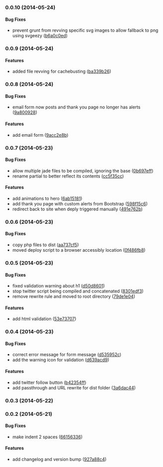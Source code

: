 <a name="0.0.10"></a>
### 0.0.10 (2014-05-24)


#### Bug Fixes

* prevent grunt from revving specific svg images to allow fallback to png using svgeezy ([b6a0c0ed](https://craigmdennis@bitbucket.org/simplebitdesign/simplebitdesign.com/commit/b6a0c0edc4c48564ab124d367bbcb9aa5086be39))


<a name="0.0.9"></a>
### 0.0.9 (2014-05-24)


#### Features

* added file revving for cachebusting ([ba339b26](https://craigmdennis@bitbucket.org/simplebitdesign/simplebitdesign.com/commit/ba339b26fe9da930944addc30fc30ef485d26411))


<a name="0.0.8"></a>
### 0.0.8 (2014-05-24)


#### Bug Fixes

* email form now posts and thank you page no longer has alerts ([9a800928](https://craigmdennis@bitbucket.org/simplebitdesign/simplebitdesign.com/commit/9a800928eb48a79729f0f34871bacf10516feeaf))


#### Features

* add email form ([9acc2e8b](https://craigmdennis@bitbucket.org/simplebitdesign/simplebitdesign.com/commit/9acc2e8b623cb5132c7e5febecb62e6edf330a0a))


<a name="0.0.7"></a>
### 0.0.7 (2014-05-23)


#### Bug Fixes

* allow multiple jade files to be compiled, ignoring the base ([0b697eff](https://craigmdennis@bitbucket.org/simplebitdesign/simplebitdesign.com/commit/0b697effa32a2583567e25029ec2a492df5eba6f))
* rename partial to better reflect its contents ([cc5f35cc](https://craigmdennis@bitbucket.org/simplebitdesign/simplebitdesign.com/commit/cc5f35ccaa6218b528609b812f0cd57c68daed03))


#### Features

* add animations to hero ([6ab15181](https://craigmdennis@bitbucket.org/simplebitdesign/simplebitdesign.com/commit/6ab151814606649083415f9b80c62488b1cecf0b))
* add thank you page with custom alerts from Bootstrap ([598f15c6](https://craigmdennis@bitbucket.org/simplebitdesign/simplebitdesign.com/commit/598f15c69af7cd6492c791f706ef8f38f68db523))
* redirect back to site when deply triggered manually ([491e762b](https://craigmdennis@bitbucket.org/simplebitdesign/simplebitdesign.com/commit/491e762b78761a12b5159490d66af602997f9fa6))


<a name="0.0.6"></a>
### 0.0.6 (2014-05-23)


#### Bug Fixes

* copy php files to dist ([aa737cf5](https://craigmdennis@bitbucket.org/simplebitdesign/simplebitdesign.com/commit/aa737cf58350bbfba62e59b73dfe0fe62e363309))
* moved deploy script to a browser accessibly location ([0f486fb8](https://craigmdennis@bitbucket.org/simplebitdesign/simplebitdesign.com/commit/0f486fb8902730b5ed298c8da60ca0160b607ade))


<a name="0.0.5"></a>
### 0.0.5 (2014-05-23)


#### Bug Fixes

* fixed validation warning about h1 ([d50d8601](https://craigmdennis@bitbucket.org/simplebitdesign/simplebitdesign.com/commit/d50d86013482fb1e19e542d8e328c767c03fe397))
* stop twitter script being compiled and concatenated ([8301edf3](https://craigmdennis@bitbucket.org/simplebitdesign/simplebitdesign.com/commit/8301edf330e26fbcefbbfa3f6b2dff92feee8551))
* remove rewrite rule and moved to root directory ([79de1e04](https://craigmdennis@bitbucket.org/simplebitdesign/simplebitdesign.com/commit/79de1e04d9c63c4fde964ae1c0a4c6accf3512d9))


#### Features

* add html validation ([53e73707](https://craigmdennis@bitbucket.org/simplebitdesign/simplebitdesign.com/commit/53e737072d0340c3f65a674b367178c00ce66234))


<a name="0.0.4"></a>
### 0.0.4 (2014-05-23)


#### Bug Fixes

* correct error message for form message ([d535952c](https://craigmdennis@bitbucket.org/simplebitdesign/simplebitdesign.com/commit/d535952c55861609b1f8882a217512adccaa2acc))
* add the warning icon for validation ([d639acd9](https://craigmdennis@bitbucket.org/simplebitdesign/simplebitdesign.com/commit/d639acd9371b55864a5d3cda85353ae04b2c4eeb))


#### Features

* add twitter follow button ([b42354ff](https://craigmdennis@bitbucket.org/simplebitdesign/simplebitdesign.com/commit/b42354ffa4ea4d021d3859f878752279db3b90f8))
* add passthrough and URL rewrite for dist folder ([3a6dac44](https://craigmdennis@bitbucket.org/simplebitdesign/simplebitdesign.com/commit/3a6dac447d090410f5f5a6212ac9eba378784ff8))


<a name="0.0.3"></a>
### 0.0.3 (2014-05-22)


<a name="0.0.2"></a>
### 0.0.2 (2014-05-21)


#### Bug Fixes

* make indent 2 spaces ([66156336](https://craigmdennis@bitbucket.org/simplebitdesign/simplebitdesign.com/commit/6615633638fa5bdb3826e155c5ccd4fa36912471))


#### Features

* add changelog and version bump ([927a88c4](https://craigmdennis@bitbucket.org/simplebitdesign/simplebitdesign.com/commit/927a88c4cd60bf9608641c037af6b159ce137c22))
